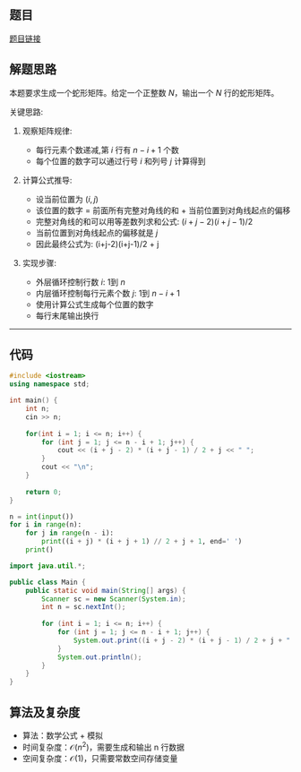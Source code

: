 ## 题目
[题目链接](https://www.nowcoder.com/practice/649b210ef44446e3b1cd1be6fa4cab5e?tpId=37&tqId=36859&sourceUrl=/exam/oj&channenl=wgithub&fromPut=wgithub)

## 解题思路

本题要求生成一个蛇形矩阵。给定一个正整数 $N$，输出一个 $N$ 行的蛇形矩阵。

关键思路:

1. 观察矩阵规律:
   - 每行元素个数递减,第 $i$ 行有 $n-i+1$ 个数
   - 每个位置的数字可以通过行号 $i$ 和列号 $j$ 计算得到

2. 计算公式推导:
   - 设当前位置为 $(i,j)$
   - 该位置的数字 = 前面所有完整对角线的和 + 当前位置到对角线起点的偏移
   - 完整对角线的和可以用等差数列求和公式: $(i+j-2)(i+j-1)/2$
   - 当前位置到对角线起点的偏移就是 $j$
   - 因此最终公式为: (i+j-2)(i+j-1)/2 + j

3. 实现步骤:
   - 外层循环控制行数 $i$: 1到 $n$
   - 内层循环控制每行元素个数 $j$: 1到 $n-i+1$
   - 使用计算公式生成每个位置的数字
   - 每行末尾输出换行


---

## 代码

```c++
#include <iostream>
using namespace std;

int main() {
    int n;
    cin >> n;
    
    for(int i = 1; i <= n; i++) {
        for (int j = 1; j <= n - i + 1; j++) {
            cout << (i + j - 2) * (i + j - 1) / 2 + j << " ";
        }
        cout << "\n";
    }
    
    return 0;
}
```

```python
n = int(input())
for i in range(n):
    for j in range(n - i):
        print((i + j) * (i + j + 1) // 2 + j + 1, end=' ')
    print()
```

```java
import java.util.*;

public class Main {
    public static void main(String[] args) {
        Scanner sc = new Scanner(System.in);
        int n = sc.nextInt();
        
        for (int i = 1; i <= n; i++) {
            for (int j = 1; j <= n - i + 1; j++) {
                System.out.print((i + j - 2) * (i + j - 1) / 2 + j + " ");
            }
            System.out.println();
        }
    }
}
```

## 算法及复杂度
- 算法：数学公式 + 模拟
- 时间复杂度：$\mathcal{O}(n^2)$，需要生成和输出 n 行数据
- 空间复杂度：$\mathcal{O}(1)$，只需要常数空间存储变量

